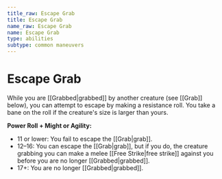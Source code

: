 ```yaml
---
title_raw: Escape Grab
title: Escape Grab
name_raw: Escape Grab
name: Escape Grab
type: abilities
subtype: common maneuvers
---
```


# Escape Grab

While you are [[Grabbed\|grabbed]] by another creature (see [[Grab]] below), you can attempt to escape by making a resistance roll. You take a bane on the roll if the creature's size is larger than yours.

**Power Roll + Might or Agility:**

- 11 or lower: You fail to escape the [[Grab\|grab]].
- 12–16: You can escape the [[Grab\|grab]], but if you do, the creature grabbing you can make a melee [[Free Strike\|free strike]] against you before you are no longer [[Grabbed\|grabbed]].
- 17+: You are no longer [[Grabbed\|grabbed]].
